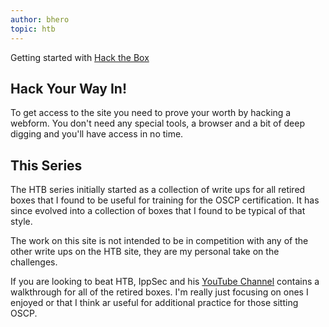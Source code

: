```yaml
---
author: bhero
topic: htb
---
```

Getting started with [Hack the Box](https://www.hackthebox.eu/)

## Hack Your Way In!

To get access to the site you need to prove your worth by hacking a webform.
You don't need any special tools, a browser and a bit of deep digging and you'll have access in no time.

## This Series

The HTB series initially started as a collection of write ups for all retired boxes that I found to be useful for training for the OSCP certification. It has since evolved into a collection of boxes that I found to be typical of that style.

The work on this site is not intended to be in competition with any of the other write ups on the HTB site, they are my personal take on the challenges.

If you are looking to beat HTB, IppSec and his [YouTube Channel](https://www.youtube.com/channel/UCa6eh7gCkpPo5XXUDfygQQA) contains a walkthrough for all of the retired boxes. I'm really just focusing on ones I enjoyed or that I think ar useful for additional practice for those sitting OSCP.